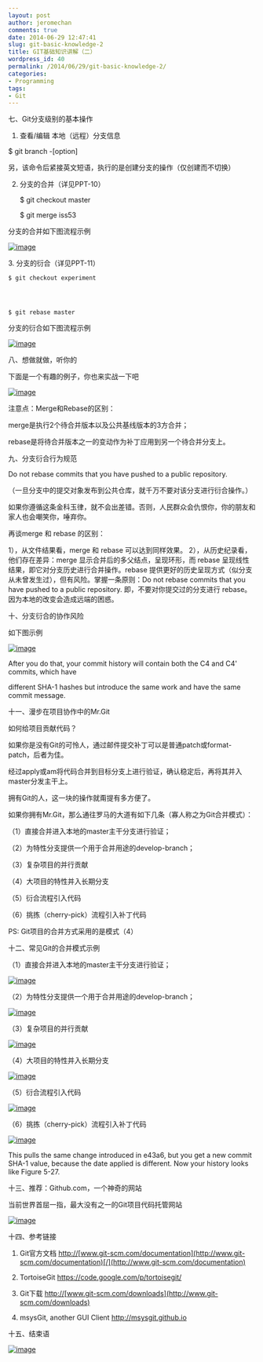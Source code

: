 ```yaml
---
layout: post
author: jeromechan
comments: true
date: 2014-06-29 12:47:41
slug: git-basic-knowledge-2
title: GIT基础知识讲解（二）
wordpress_id: 40
permalink: /2014/06/29/git-basic-knowledge-2/
categories:
- Programming
tags:
- Git
---
```


七、Git分支级别的基本操作

1. 查看/编辑 本地（远程）分支信息


$ git branch -[option] 

另，该命令后紧接英文短语，执行的是创建分支的操作（仅创建而不切换） 

2. 分支的合并（详见PPT-10）

    
    $ git checkout master



    
    $ git merge iss53


分支的合并如下图流程示例 

[![image](/images/2014-06-29-git-basic-knowledge-2/image_thumb.png)](/images/2014-06-29-git-basic-knowledge-2/image.png)

<!-- more -->3. 分支的衍合（详见PPT-11）

    
    $ git checkout experiment



    
    $ git rebase master


分支的衍合如下图流程示例

[![image](/images/2014-06-29-git-basic-knowledge-2/image_thumb1.png)](/images/2014-06-29-git-basic-knowledge-2/image1.png)

八、想做就做，听你的

下面是一个有趣的例子，你也来实战一下吧

[![image](/images/2014-06-29-git-basic-knowledge-2/image_thumb2.png)](/images/2014-06-29-git-basic-knowledge-2/image2.png)

注意点：Merge和Rebase的区别：

merge是执行2个待合并版本以及公共基线版本的3方合并；

rebase是将待合并版本之一的变动作为补丁应用到另一个待合并分支上。

九、分支衍合行为规范

Do not rebase commits that you have pushed to a public repository.

（一旦分支中的提交对象发布到公共仓库，就千万不要对该分支进行衍合操作。）

如果你遵循这条金科玉律，就不会出差错。否则，人民群众会仇恨你，你的朋友和家人也会嘲笑你，唾弃你。

再谈merge 和 rebase 的区别：

1），从文件结果看，merge 和 rebase 可以达到同样效果。
2），从历史纪录看，他们存在差异：merge 显示合并后的多父结点，呈现环形，而 rebase 呈现线性结果，即它对分支历史进行合并操作。rebase 提供更好的历史呈现方式（似分支从未曾发生过），但有风险。掌握一条原则：Do not rebase commits that you have pushed to a public repository. 即，不要对你提交过的分支进行 rebase。因为本地的改变会造成远端的困惑。

十、分支衍合的协作风险

如下图示例

[![image](/images/2014-06-29-git-basic-knowledge-2/image_thumb3.png)](/images/2014-06-29-git-basic-knowledge-2/image3.png)

After you do that, your commit history will contain both the C4 and C4' commits, which have

different SHA-1 hashes but introduce the same work and have the same commit message.

十一、漫步在项目协作中的Mr.Git

如何给项目贡献代码？

如果你是没有Git的可怜人，通过邮件提交补丁可以是普通patch或format-patch，后者为佳。

经过apply或am将代码合并到目标分支上进行验证，确认稳定后，再将其并入master分发主干上。

拥有Git的人，这一块的操作就甭提有多方便了。

如果你拥有Mr.Git，那么通往罗马的大道有如下几条（寡人称之为Git合并模式）：

（1）直接合并进入本地的master主干分支进行验证；

（2）为特性分支提供一个用于合并用途的develop-branch；

（3）复杂项目的并行贡献

（4）大项目的特性并入长期分支

（5）衍合流程引入代码

（6）挑拣（cherry-pick）流程引入补丁代码

PS: Git项目的合并方式采用的是模式（4）

十二、常见Git的合并模式示例

（1）直接合并进入本地的master主干分支进行验证；

[![image](/images/2014-06-29-git-basic-knowledge-2/image_thumb4.png)](/images/2014-06-29-git-basic-knowledge-2/image4.png)

（2）为特性分支提供一个用于合并用途的develop-branch；

[![image](/images/2014-06-29-git-basic-knowledge-2/image_thumb5.png)](/images/2014-06-29-git-basic-knowledge-2/image5.png)

（3）复杂项目的并行贡献

[![image](/images/2014-06-29-git-basic-knowledge-2/image_thumb6.png)](/images/2014-06-29-git-basic-knowledge-2/image6.png)

（4）大项目的特性并入长期分支

[![image](/images/2014-06-29-git-basic-knowledge-2/image_thumb7.png)](/images/2014-06-29-git-basic-knowledge-2/image7.png)

（5）衍合流程引入代码

[![image](/images/2014-06-29-git-basic-knowledge-2/image_thumb8.png)](/images/2014-06-29-git-basic-knowledge-2/image8.png)

（6）挑拣（cherry-pick）流程引入补丁代码

[![image](/images/2014-06-29-git-basic-knowledge-2/image_thumb9.png)](/images/2014-06-29-git-basic-knowledge-2/image9.png)

This pulls the same change introduced in e43a6, but you get a new commit SHA-1 value, because the date applied is different. Now your history looks like Figure 5-27.

十三、推荐：Github.com，一个神奇的网站

当前世界首屈一指，最大没有之一的Git项目代码托管网站

[![image](/images/2014-06-29-git-basic-knowledge-2/image_thumb10.png)](/images/2014-06-29-git-basic-knowledge-2/image10.png)

十四、参考链接

1. Git官方文档
[http://](http://www.git-scm.com/documentation)[www.git-scm.com/documentation](http://www.git-scm.com/documentation)[/](http://www.git-scm.com/documentation)

2. TortoiseGit
[https://](https://code.google.com/p/tortoisegit/)[code.google.com/p/tortoisegit](https://code.google.com/p/tortoisegit/)[/](http://www.git-scm.com/documentation)

3. Git下载
[http://](http://www.git-scm.com/downloads)[www.git-scm.com/downloads](http://www.git-scm.com/downloads)

4. msysGit, another GUI Client
[http://](http://msysgit.github.io/)[msysgit.github.io](http://msysgit.github.io/)

十五、结束语

[![image](/images/2014-06-29-git-basic-knowledge-2/image_thumb11.png)](/images/2014-06-29-git-basic-knowledge-2/image11.png)
